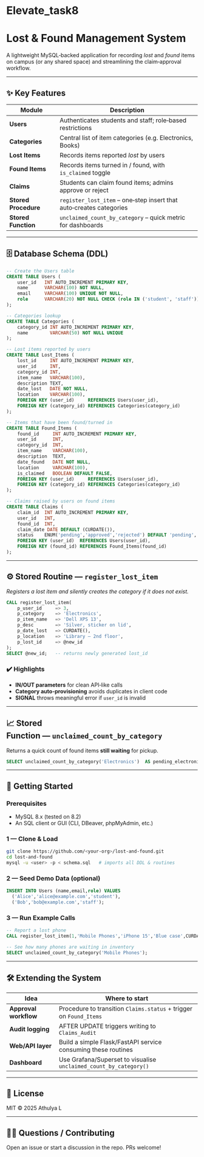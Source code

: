 # Elevate_task8
# Lost & Found Management System

A lightweight MySQL‑backed application for recording *lost* and *found* items on campus (or any shared space) and streamlining the claim‑approval workflow.

---

## ✨ Key Features

| Module               | Description                                                         |
| -------------------- | ------------------------------------------------------------------- |
| **Users**            | Authenticates students and staff; role‑based restrictions           |
| **Categories**       | Central list of item categories (e.g. Electronics, Books)           |
| **Lost Items**       | Records items reported *lost* by users                              |
| **Found Items**      | Records items turned in / found, with `is_claimed` toggle           |
| **Claims**           | Students can claim found items; admins approve or reject            |
| **Stored Procedure** | `register_lost_item` – one‑step insert that auto‑creates categories |
| **Stored Function**  | `unclaimed_count_by_category` – quick metric for dashboards         |

---

## 🗄️ Database Schema (DDL)

```sql
-- Create the Users table
CREATE TABLE Users (
    user_id   INT AUTO_INCREMENT PRIMARY KEY,
    name      VARCHAR(100) NOT NULL,
    email     VARCHAR(100) UNIQUE NOT NULL,
    role      VARCHAR(20) NOT NULL CHECK (role IN ('student', 'staff'))
);

-- Categories lookup
CREATE TABLE Categories (
    category_id INT AUTO_INCREMENT PRIMARY KEY,
    name        VARCHAR(50) NOT NULL UNIQUE
);

-- Lost items reported by users
CREATE TABLE Lost_Items (
    lost_id     INT AUTO_INCREMENT PRIMARY KEY,
    user_id     INT,
    category_id INT,
    item_name   VARCHAR(100),
    description TEXT,
    date_lost   DATE NOT NULL,
    location    VARCHAR(100),
    FOREIGN KEY (user_id)     REFERENCES Users(user_id),
    FOREIGN KEY (category_id) REFERENCES Categories(category_id)
);

-- Items that have been found/turned in
CREATE TABLE Found_Items (
    found_id     INT AUTO_INCREMENT PRIMARY KEY,
    user_id      INT,
    category_id  INT,
    item_name    VARCHAR(100),
    description  TEXT,
    date_found   DATE NOT NULL,
    location     VARCHAR(100),
    is_claimed   BOOLEAN DEFAULT FALSE,
    FOREIGN KEY (user_id)     REFERENCES Users(user_id),
    FOREIGN KEY (category_id) REFERENCES Categories(category_id)
);

-- Claims raised by users on found items
CREATE TABLE Claims (
    claim_id  INT AUTO_INCREMENT PRIMARY KEY,
    user_id   INT,
    found_id  INT,
    claim_date DATE DEFAULT (CURDATE()),
    status    ENUM('pending','approved','rejected') DEFAULT 'pending',
    FOREIGN KEY (user_id)  REFERENCES Users(user_id),
    FOREIGN KEY (found_id) REFERENCES Found_Items(found_id)
);
```

---

## ⚙️ Stored Routine — `register_lost_item`

*Registers a lost item and silently creates the category if it does not exist.*

```sql
CALL register_lost_item(
    p_user_id     => 3,
    p_category    => 'Electronics',
    p_item_name   => 'Dell XPS 13',
    p_desc        => 'Silver, sticker on lid',
    p_date_lost   => CURDATE(),
    p_location    => 'Library – 2nd floor',
    p_lost_id     => @new_id
);
SELECT @new_id;   -- returns newly generated lost_id
```

### ✔️ Highlights

* **IN/OUT parameters** for clean API‑like calls
* **Category auto‑provisioning** avoids duplicates in client code
* **SIGNAL** throws meaningful error if `user_id` is invalid

---

## 📈 Stored Function — `unclaimed_count_by_category`

Returns a quick count of found items **still waiting** for pickup.

```sql
SELECT unclaimed_count_by_category('Electronics')  AS pending_electronics;
```

---

## 🚀 Getting Started

### Prerequisites

* MySQL 8.x (tested on 8.2)
* An SQL client or GUI (CLI, DBeaver, phpMyAdmin, etc.)

### 1 — Clone & Load

```bash
git clone https://github.com/<your‑org>/lost‑and‑found.git
cd lost‑and‑found
mysql -u <user> -p < schema.sql   # imports all DDL & routines
```

### 2 — Seed Demo Data (optional)

```sql
INSERT INTO Users (name,email,role) VALUES
  ('Alice','alice@example.com','student'),
  ('Bob','bob@example.com','staff');
```

### 3 — Run Example Calls

```sql
-- Report a lost phone
CALL register_lost_item(1,'Mobile Phones','iPhone 15','Blue case',CURDATE(),'Cafeteria',@id);

-- See how many phones are waiting in inventory
SELECT unclaimed_count_by_category('Mobile Phones');
```

---

## 🛠️ Extending the System

| Idea                  | Where to start                                                     |
| --------------------- | ------------------------------------------------------------------ |
| **Approval workflow** | Procedure to transition `Claims.status` + trigger on `Found_Items` |
| **Audit logging**     | AFTER UPDATE triggers writing to `Claims_Audit`                    |
| **Web/API layer**     | Build a simple Flask/FastAPI service consuming these routines      |
| **Dashboard**         | Use Grafana/Superset to visualise `unclaimed_count_by_category()`  |

---

## 📜 License

MIT © 2025 Athulya L

---

## 🙋‍♀️ Questions / Contributing

Open an issue or start a discussion in the repo. PRs welcome!
